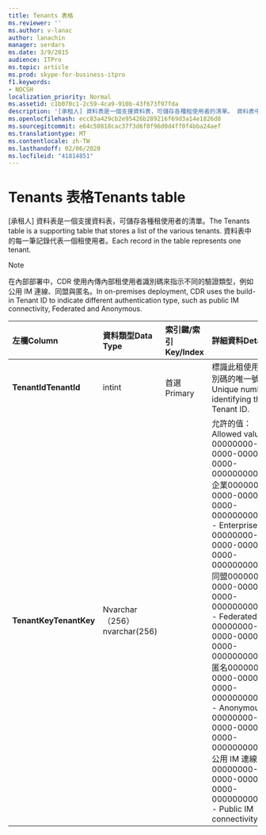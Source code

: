 ```yaml
---
title: Tenants 表格
ms.reviewer: ''
ms.author: v-lanac
author: lanachin
manager: serdars
ms.date: 3/9/2015
audience: ITPro
ms.topic: article
ms.prod: skype-for-business-itpro
f1.keywords:
- NOCSH
localization_priority: Normal
ms.assetid: c1b070c1-2c59-4ca9-910b-43f673f97fda
description: '[承租人] 資料表是一個支援資料表，可儲存各種租使用者的清單。 資料表中的每一筆記錄代表一個租使用者。'
ms.openlocfilehash: ecc83a429cb2e95426b289216f69d3a14e1826d8
ms.sourcegitcommit: e64c50818cac37f3d6f0f96d0d4ff0f4bba24aef
ms.translationtype: MT
ms.contentlocale: zh-TW
ms.lasthandoff: 02/06/2020
ms.locfileid: "41814851"
---
```

# <a name="tenants-table"></a><span data-ttu-id="e29e3-104">Tenants 表格</span><span class="sxs-lookup"><span data-stu-id="e29e3-104">Tenants table</span></span>
 
<span data-ttu-id="e29e3-105">[承租人] 資料表是一個支援資料表，可儲存各種租使用者的清單。</span><span class="sxs-lookup"><span data-stu-id="e29e3-105">The Tenants table is a supporting table that stores a list of the various tenants.</span></span> <span data-ttu-id="e29e3-106">資料表中的每一筆記錄代表一個租使用者。</span><span class="sxs-lookup"><span data-stu-id="e29e3-106">Each record in the table represents one tenant.</span></span>
  
> [!NOTE]
> <span data-ttu-id="e29e3-107">在內部部署中，CDR 使用內傳內部租使用者識別碼來指示不同的驗證類型，例如公用 IM 連線、同盟與匿名。</span><span class="sxs-lookup"><span data-stu-id="e29e3-107">In on-premises deployment, CDR uses the build-in Tenant ID to indicate different authentication type, such as public IM connectivity, Federated and Anonymous.</span></span> 
  
|<span data-ttu-id="e29e3-108">**左欄**</span><span class="sxs-lookup"><span data-stu-id="e29e3-108">**Column**</span></span>|<span data-ttu-id="e29e3-109">**資料類型**</span><span class="sxs-lookup"><span data-stu-id="e29e3-109">**Data Type**</span></span>|<span data-ttu-id="e29e3-110">**索引鍵/索引**</span><span class="sxs-lookup"><span data-stu-id="e29e3-110">**Key/Index**</span></span>|<span data-ttu-id="e29e3-111">**詳細資料**</span><span class="sxs-lookup"><span data-stu-id="e29e3-111">**Details**</span></span>|
|:-----|:-----|:-----|:-----|
|<span data-ttu-id="e29e3-112">**TenantId**</span><span class="sxs-lookup"><span data-stu-id="e29e3-112">**TenantId**</span></span> <br/> |<span data-ttu-id="e29e3-113">int</span><span class="sxs-lookup"><span data-stu-id="e29e3-113">int</span></span>  <br/> |<span data-ttu-id="e29e3-114">首選</span><span class="sxs-lookup"><span data-stu-id="e29e3-114">Primary</span></span>  <br/> |<span data-ttu-id="e29e3-115">標識此租使用者識別碼的唯一號碼。</span><span class="sxs-lookup"><span data-stu-id="e29e3-115">Unique number identifying this Tenant ID.</span></span>  <br/> |
|<span data-ttu-id="e29e3-116">**TenantKey**</span><span class="sxs-lookup"><span data-stu-id="e29e3-116">**TenantKey**</span></span> <br/> |<span data-ttu-id="e29e3-117">Nvarchar （256）</span><span class="sxs-lookup"><span data-stu-id="e29e3-117">nvarchar(256)</span></span>  <br/> || <span data-ttu-id="e29e3-118">允許的值：</span><span class="sxs-lookup"><span data-stu-id="e29e3-118">Allowed values:</span></span> <br/>  <span data-ttu-id="e29e3-119">00000000-0000-0000-0000-000000000000-企業</span><span class="sxs-lookup"><span data-stu-id="e29e3-119">00000000-0000-0000-0000-000000000000 - Enterprise</span></span> <br/>  <span data-ttu-id="e29e3-120">00000000-0000-0000-0000-000000000001-同盟</span><span class="sxs-lookup"><span data-stu-id="e29e3-120">00000000-0000-0000-0000-000000000001 - Federated</span></span> <br/>  <span data-ttu-id="e29e3-121">00000000-0000-0000-0000-000000000002-匿名</span><span class="sxs-lookup"><span data-stu-id="e29e3-121">00000000-0000-0000-0000-000000000002 - Anonymous</span></span> <br/>  <span data-ttu-id="e29e3-122">00000000-0000-0000-0000-000000000003-公用 IM 連線</span><span class="sxs-lookup"><span data-stu-id="e29e3-122">00000000-0000-0000-0000-000000000003 - Public IM connectivity</span></span> <br/> |
   


